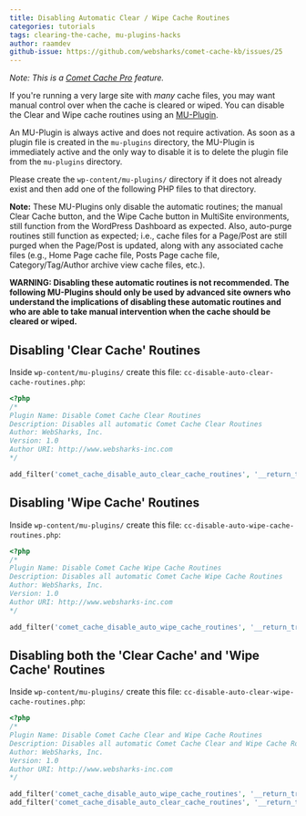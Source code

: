 ```yaml
---
title: Disabling Automatic Clear / Wipe Cache Routines
categories: tutorials
tags: clearing-the-cache, mu-plugins-hacks
author: raamdev
github-issue: https://github.com/websharks/comet-cache-kb/issues/25
---
```


_Note: This is a [Comet Cache Pro](http://cometcache.com/prices/) feature._

If you're running a very large site with _many_ cache files, you may want manual control over when the cache is cleared or wiped. You can disable the Clear and Wipe cache routines using an [MU-Plugin](http://codex.wordpress.org/Must_Use_Plugins).

An MU-Plugin is always active and does not require activation. As soon as a plugin file is created in the `mu-plugins` directory, the MU-Plugin is immediately active and the only way to disable it is to delete the plugin file from the `mu-plugins` directory.

Please create the `wp-content/mu-plugins/` directory if it does not already exist and then add one of the following PHP files to that directory.

**Note:** These MU-Plugins only disable the automatic routines; the manual Clear Cache button, and the Wipe Cache button in MultiSite environments, still function from the WordPress Dashboard as expected. Also, auto-purge routines still function as expected; i.e., cache files for a Page/Post are still purged when the Page/Post is updated, along with any associated cache files (e.g., Home Page cache file, Posts Page cache file, Category/Tag/Author archive view cache files, etc.).

**WARNING: Disabling these automatic routines is not recommended. The following MU-Plugins should only be used by advanced site owners who understand the implications of disabling these automatic routines and who are able to take manual intervention when the cache should be cleared or wiped.**

## Disabling 'Clear Cache' Routines

Inside `wp-content/mu-plugins/` create this file: `cc-disable-auto-clear-cache-routines.php`:

```php
<?php
/*
Plugin Name: Disable Comet Cache Clear Routines
Description: Disables all automatic Comet Cache Clear Routines
Author: WebSharks, Inc.
Version: 1.0
Author URI: http://www.websharks-inc.com
*/

add_filter('comet_cache_disable_auto_clear_cache_routines', '__return_true', 10, 0);
```

## Disabling 'Wipe Cache' Routines

Inside `wp-content/mu-plugins/` create this file: `cc-disable-auto-wipe-cache-routines.php`:

```php
<?php
/*
Plugin Name: Disable Comet Cache Wipe Cache Routines
Description: Disables all automatic Comet Cache Wipe Cache Routines
Author: WebSharks, Inc.
Version: 1.0
Author URI: http://www.websharks-inc.com
*/

add_filter('comet_cache_disable_auto_wipe_cache_routines', '__return_true', 10, 0);
```

## Disabling both the 'Clear Cache' and 'Wipe Cache' Routines

Inside `wp-content/mu-plugins/` create this file: `cc-disable-auto-clear-wipe-cache-routines.php`:

```php
<?php
/*
Plugin Name: Disable Comet Cache Clear and Wipe Cache Routines
Description: Disables all automatic Comet Cache Clear and Wipe Cache Routines
Author: WebSharks, Inc.
Version: 1.0
Author URI: http://www.websharks-inc.com
*/

add_filter('comet_cache_disable_auto_wipe_cache_routines', '__return_true', 10, 0);
add_filter('comet_cache_disable_auto_clear_cache_routines', '__return_true', 10, 0);
```
